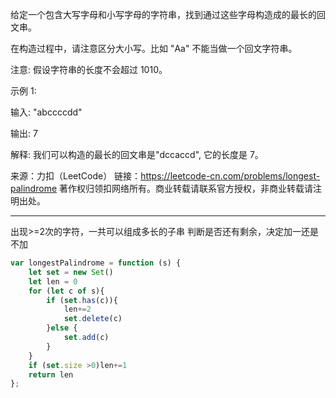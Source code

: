 给定一个包含大写字母和小写字母的字符串，找到通过这些字母构造成的最长的回文串。

在构造过程中，请注意区分大小写。比如 "Aa" 不能当做一个回文字符串。

注意:
假设字符串的长度不会超过 1010。

示例 1:

输入:
"abccccdd"

输出:
7

解释:
我们可以构造的最长的回文串是"dccaccd", 它的长度是 7。

来源：力扣（LeetCode）
链接：https://leetcode-cn.com/problems/longest-palindrome
著作权归领扣网络所有。商业转载请联系官方授权，非商业转载请注明出处。

---

出现>=2次的字符，一共可以组成多长的子串
判断是否还有剩余，决定加一还是不加

```javascript
var longestPalindrome = function (s) {
    let set = new Set()
    let len = 0
    for (let c of s){
        if (set.has(c)){
            len+=2
            set.delete(c)
        }else {
            set.add(c)
        }
    }
    if (set.size >0)len+=1
    return len
};
```